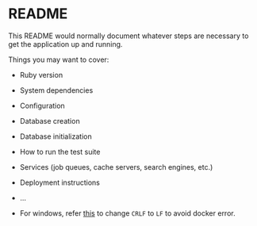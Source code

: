 # README

This README would normally document whatever steps are necessary to get the
application up and running.

Things you may want to cover:

* Ruby version

* System dependencies

* Configuration

* Database creation

* Database initialization

* How to run the test suite

* Services (job queues, cache servers, search engines, etc.)

* Deployment instructions

* ...

* For windows, refer [this](https://stackoverflow.com/a/65628702) to change `CRLF` to `LF` to avoid docker error.